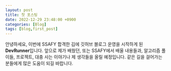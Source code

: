 ```yaml
---
layout: post
title: 첫 포스팅
date: 2022-12-29 23:48:00 +0900
categories: [Blog]
tags: [blog,first_post]
---
```


안녕하세요, 이번에 SSAFY 합격한 김에 깃허브 블로그 운영을 시작하게 된 **DevRunner**입니다. 앞으로 제가 배웠던, 또는 SSAFY에서 배울 내용들과, 알고리즘 풀이들, 프로젝트, 대충 사는 이야기나 제 생각들을 올릴 예정입니다. 같은 길을 걸어가는 분들에게 많은 도움이 되길 바랍니다.